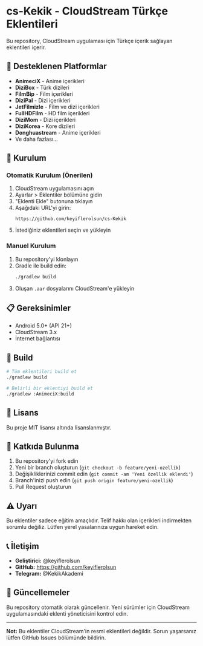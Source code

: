 # cs-Kekik - CloudStream Türkçe Eklentileri

Bu repository, CloudStream uygulaması için Türkçe içerik sağlayan eklentileri içerir.

## 📱 Desteklenen Platformlar

- **AnimeciX** - Anime içerikleri
- **DiziBox** - Türk dizileri
- **FilmBip** - Film içerikleri
- **DiziPal** - Dizi içerikleri
- **JetFilmizle** - Film ve dizi içerikleri
- **FullHDFilm** - HD film içerikleri
- **DiziMom** - Dizi içerikleri
- **DiziKorea** - Kore dizileri
- **Donghuastream** - Anime içerikleri
- Ve daha fazlası...

## 🚀 Kurulum

### Otomatik Kurulum (Önerilen)

1. CloudStream uygulamasını açın
2. Ayarlar > Eklentiler bölümüne gidin
3. "Eklenti Ekle" butonuna tıklayın
4. Aşağıdaki URL'yi girin:
   ```
   https://github.com/keyiflerolsun/cs-Kekik
   ```
5. İstediğiniz eklentileri seçin ve yükleyin

### Manuel Kurulum

1. Bu repository'yi klonlayın
2. Gradle ile build edin:
   ```bash
   ./gradlew build
   ```
3. Oluşan `.aar` dosyalarını CloudStream'e yükleyin

## 📋 Gereksinimler

- Android 5.0+ (API 21+)
- CloudStream 3.x
- İnternet bağlantısı

## 🔧 Build

```bash
# Tüm eklentileri build et
./gradlew build

# Belirli bir eklentiyi build et
./gradlew :AnimeciX:build
```

## 📝 Lisans

Bu proje MIT lisansı altında lisanslanmıştır.

## 🤝 Katkıda Bulunma

1. Bu repository'yi fork edin
2. Yeni bir branch oluşturun (`git checkout -b feature/yeni-ozellik`)
3. Değişikliklerinizi commit edin (`git commit -am 'Yeni özellik eklendi'`)
4. Branch'inizi push edin (`git push origin feature/yeni-ozellik`)
5. Pull Request oluşturun

## ⚠️ Uyarı

Bu eklentiler sadece eğitim amaçlıdır. Telif hakkı olan içerikleri indirmekten sorumlu değiliz. Lütfen yerel yasalarınıza uygun hareket edin.

## 📞 İletişim

- **Geliştirici:** @keyiflerolsun
- **GitHub:** https://github.com/keyiflerolsun
- **Telegram:** @KekikAkademi

## 🔄 Güncellemeler

Bu repository otomatik olarak güncellenir. Yeni sürümler için CloudStream uygulamasındaki eklenti yöneticisini kontrol edin.

---

**Not:** Bu eklentiler CloudStream'in resmi eklentileri değildir. Sorun yaşarsanız lütfen GitHub Issues bölümünde bildirin.
